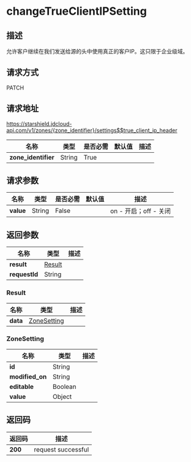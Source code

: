 # changeTrueClientIPSetting


## 描述
允许客户继续在我们发送给源的头中使用真正的客户IP。这只限于企业级域。

## 请求方式
PATCH

## 请求地址
https://starshield.jdcloud-api.com/v1/zones/{zone_identifier}/settings$$true_client_ip_header

|名称|类型|是否必需|默认值|描述|
|---|---|---|---|---|
|**zone_identifier**|String|True| | |

## 请求参数
|名称|类型|是否必需|默认值|描述|
|---|---|---|---|---|
|**value**|String|False| |on - 开启；off - 关闭|


## 返回参数
|名称|类型|描述|
|---|---|---|
|**result**|[Result](#result)| |
|**requestId**|String| |

### <div id="Result">Result</div>
|名称|类型|描述|
|---|---|---|
|**data**|[ZoneSetting](#zonesetting)| |
### <div id="ZoneSetting">ZoneSetting</div>
|名称|类型|描述|
|---|---|---|
|**id**|String| |
|**modified_on**|String| |
|**editable**|Boolean| |
|**value**|Object| |

## 返回码
|返回码|描述|
|---|---|
|**200**|request successful|
